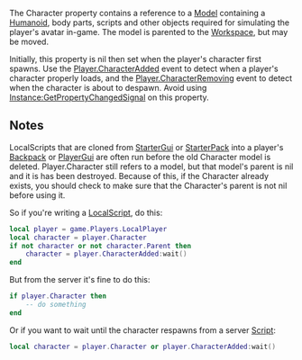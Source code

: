 The Character property contains a reference to a [Model](https://developer.roblox.com/en-us/api-reference/class/Model) containing a [Humanoid](https://developer.roblox.com/en-us/api-reference/class/Humanoid), body parts, scripts and other objects required for simulating the player's avatar in-game. The model is parented to the [Workspace](https://developer.roblox.com/en-us/api-reference/class/Workspace), but may be moved.

Initially, this property is nil then set when the player's character first spawns. Use the [Player.CharacterAdded](https://developer.roblox.com/en-us/api-reference/event/Player/CharacterAdded) event to detect when a player's character properly loads, and the [Player.CharacterRemoving](https://developer.roblox.com/en-us/api-reference/event/Player/CharacterRemoving) event to detect when the character is about to despawn. Avoid using [Instance:GetPropertyChangedSignal](https://developer.roblox.com/en-us/api-reference/function/Instance/GetPropertyChangedSignal) on this property.

Notes
-----

LocalScripts that are cloned from [StarterGui](https://developer.roblox.com/en-us/api-reference/class/StarterGui) or [StarterPack](https://developer.roblox.com/en-us/api-reference/class/StarterPack) into a player's [Backpack](https://developer.roblox.com/en-us/api-reference/class/Backpack) or [PlayerGui](https://developer.roblox.com/en-us/api-reference/class/PlayerGui) are often run before the old Character model is deleted. Player.Character still refers to a model, but that model's parent is nil and it is has been destroyed. Because of this, if the Character already exists, you should check to make sure that the Character's parent is not nil before using it.

So if you're writing a [LocalScript](https://developer.roblox.com/en-us/api-reference/class/LocalScript), do this:

```Lua
local player = game.Players.LocalPlayer
local character = player.Character
if not character or not character.Parent then
    character = player.CharacterAdded:wait()
end
``` 

But from the server it's fine to do this:

```Lua
if player.Character then
	-- do something
end
``` 

Or if you want to wait until the character respawns from a server [Script](https://developer.roblox.com/en-us/api-reference/class/Script):

```Lua
local character = player.Character or player.CharacterAdded:wait()
```
